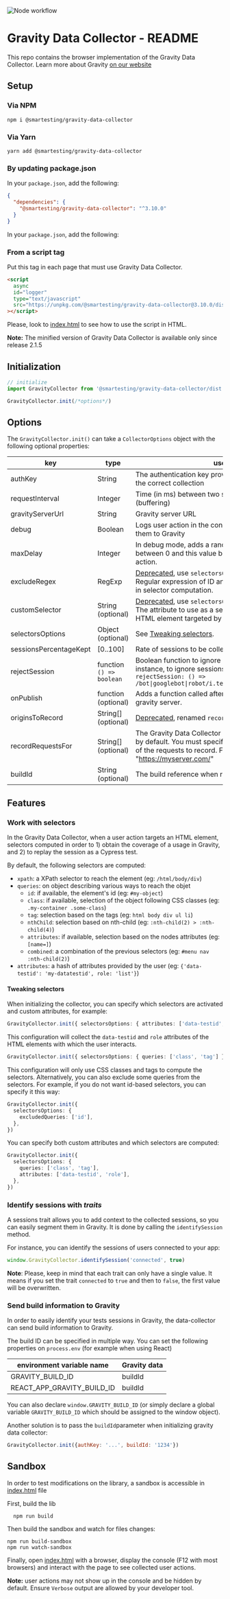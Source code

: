 ![Node workflow](https://github.com/Smartesting/gravity-data-collector/actions/workflows/node.js.yml/badge.svg)

# Gravity Data Collector - README

This repo contains the browser implementation of the Gravity Data Collector. Learn more about
Gravity [on our website](https://gravity-testing.com)

## Setup

### Via NPM

```console
npm i @smartesting/gravity-data-collector
```

### Via Yarn

```console
yarn add @smartesting/gravity-data-collector
```

### By updating package.json

In your `package.json`, add the following:

```json
{
  "dependencies": {
    "@smartesting/gravity-data-collector": "^3.10.0"
  }
}
```

In your `package.json`, add the following:

### From a script tag

Put this tag in each page that must use Gravity Data Collector.

```html
<script
  async
  id="logger"
  type="text/javascript"
  src="https://unpkg.com/@smartesting/gravity-data-collector@3.10.0/dist/gravity-logger-min.js"
></script>
```

Please, look to [index.html](sample/index.html) to see how to use the script in HTML.

**Note:** The minified version of Gravity Data Collector is available only since release 2.1.5

## Initialization

```typescript
// initialize
import GravityCollector from '@smartesting/gravity-data-collector/dist'

GravityCollector.init(/*options*/)
```

## Options

The `GravityCollector.init()` can take a `CollectorOptions` object with the following optional properties:

| key                    | type                     | use                                                                                                                                                                                             | default value                       |
|------------------------|--------------------------|-------------------------------------------------------------------------------------------------------------------------------------------------------------------------------------------------|-------------------------------------|
| authKey                | String                   | The authentication key provided by Gravity to select the correct collection                                                                                                                     |                                     |
| requestInterval        | Integer                  | Time (in ms) between two sends to Gravity server (buffering)                                                                                                                                    | 5000                                |
| gravityServerUrl       | String                   | Gravity server URL                                                                                                                                                                              | https://api.gravity.smartesting.com |
| debug                  | Boolean                  | Logs user action in the console instead of sending them to Gravity                                                                                                                              | false                               |
| maxDelay               | Integer                  | In debug mode, adds a random delay (in ms) between 0 and this value before printing an user action.                                                                                             | 500                                 |
| excludeRegex           | RegExp                   | <u>Deprecated</u>, use <code>selectorsOptions</code> instead. <br/>Regular expression of ID and class names to ignore in selector computation.                                                  | null                                |
| customSelector         | String (optional)        | <u>Deprecated</u>, use <code>selectorsOptions</code> instead. <br/>The attribute to use as a selector if defined on an HTML element targeted by a user action.                                  | undefined                           |
| selectorsOptions       | Object (optional)        | See [Tweaking selectors](#tweaking-selectors).                                                                                                                                                  | undefined                           |
| sessionsPercentageKept | [0..100]                 | Rate of sessions to be collected                                                                                                                                                                | 100                                 |
| rejectSession          | function `() => boolean` | Boolean function to ignore session tracking. For instance, to ignore sessions from some bots:<br /><code>rejectSession: () => /bot&#124;googlebot&#124;robot/i.test(navigator.userAgent)</code> | `() => false`                       |
| onPublish              | function (optional)      | Adds a function called after each publish to the gravity server.                                                                                                                                | undefined                           |
| originsToRecord        | String[] (optional)      | <u>Deprecated</u>, renamed <code>recordRequestsFor</code>.                                                                                                                                      | undefined                           |
| recordRequestsFor      | String[] (optional)      | The Gravity Data Collector does not record requests by default. You must specify here the URL origin(s) of the requests to record. For example: "https://myserver.com/"                         | undefined                           |
| buildId                | String (optional)        | The build reference when running tests                                                                                                                                                          | undefined                           |

## Features

### Work with selectors

In the Gravity Data Collector, when a user action targets an HTML element, selectors computed in order to 1) obtain
the coverage of a usage in Gravity, and 2) to replay the session as a Cypress test.

By default, the following selectors are computed:

- `xpath`: a XPath selector to reach the element (eg: `/html/body/div`)
- `queries`: on object describing various ways to reach the objet
  - `id`: if available, the element's id (eg: `#my-object`)
  - `class`: if available, selection of the object following CSS classes (eg: `.my-container .some-class`)
  - `tag`: selection based on the tags (eg: `html body div ul li`)
  - `nthChild`: selection based on nth-child (eg: `:nth-child(2) > :nth-child(4)`)
  - `attributes`: if available, selection based on the nodes attributes (eg: `[name=]`)
  - `combined`: a combination of the previous selectors (eg: `#menu nav :nth-child(2)`)
- `attributes`: a hash of attributes provided by the user (eg: `{'data-testid': 'my-datatestid', role: 'list'}`)

#### Tweaking selectors

When initializing the collector, you can specify which selectors are activated and custom attributes, for example:

```typescript
GravityCollector.init({ selectorsOptions: { attributes: ['data-testid', 'role'] } })
```

This configuration will collect the `data-testid` and `role` attributes of the HTML elements with which the user
interacts.

```typescript
GravityCollector.init({ selectorsOptions: { queries: ['class', 'tag'] } })
```

This configuration will only use CSS classes and tags to compute the selectors. Alternatively, you can also exclude some
queries from the selectors. For example, if you do not want id-based selectors, you can specify it this way:

```typescript
GravityCollector.init({
  selectorsOptions: {
    excludedQueries: ['id'],
  },
})
```

You can specify both custom attributes and which selectors are computed:

```typescript
GravityCollector.init({
  selectorsOptions: {
    queries: ['class', 'tag'],
    attributes: ['data-testid', 'role'],
  },
})
```

### Identify sessions with _traits_

A sessions trait allows you to add context to the collected sessions, so you can easily segment them in Gravity. It is
done by calling the `identifySession` method.

For instance, you can identify the sessions of users connected to your app:

```typescript
window.GravityCollector.identifySession('connected', true)
```

**Note**: Please, keep in mind that each trait can only have a single value. It means if you set the trait `connected`
to `true` and then to `false`, the first value will be overwritten.

### Send build information to Gravity

In order to easily identify your tests sessions in Gravity, the data-collector can send build information to Gravity.

The build ID can be specified in multiple way. You can set the following properties on `process.env` (for example when using React)

| environment variable name  | Gravity data |
| -------------------------- | ------------ |
| GRAVITY_BUILD_ID           | buildId      |
| REACT_APP_GRAVITY_BUILD_ID | buildId      |

You can also declare `window.GRAVITY_BUILD_ID` (or simply declare a global variable `GRAVITY_BUILD_ID` which should be assigned to the window object).

Another solution is to pass the `buildId`parameter when initializing gravity data collector:

```javascript
GravityCollector.init({authKey: '...', buildId: '1234'})
```

## Sandbox

In order to test modifications on the library, a sandbox is accessible in [index.html](sample/index.html) file

First, build the lib

```shell
  npm run build
```

Then build the sandbox and watch for files changes:

```shell
npm run build-sandbox
npm run watch-sandbox
```

Finally, open [index.html](sample/index.html) with a browser, display the console (F12 with most browsers) and interact
with the page to see collected user actions.

**Note:** user actions may not show up in the console and be hidden by default. Ensure `Verbose` output are allowed by
your developer tool.
